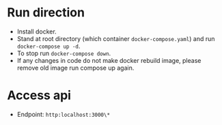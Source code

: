# Run direction

- Install docker.
- Stand at root directory (which container `docker-compose.yaml`) and run `docker-compose up -d`.
- To stop run `docker-compose down`.
- If any changes in code do not make docker rebuild image, please remove old image run compose up again.

# Access api

- Endpoint: `http:localhost:3000\*`
